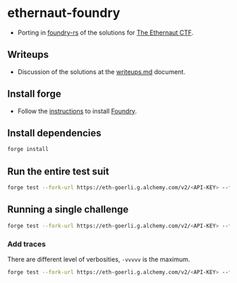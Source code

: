 # ethernaut-foundry

* Porting in [foundry-rs](https://github.com/foundry-rs/foundry) of the solutions for [The Ethernaut CTF](https://github.com/OpenZeppelin/ethernaut).

## Writeups

* Discussion of the solutions at the [writeups.md](writeups.md) document.

## Install forge

* Follow the [instructions](https://book.getfoundry.sh/getting-started/installation.html) to install [Foundry](https://github.com/foundry-rs/foundry).

## Install dependencies

```bash
forge install
```

## Run the entire test suit

```bash
forge test --fork-url https://eth-goerli.g.alchemy.com/v2/<API-KEY> --fork-block-number 9500000
```

## Running a single challenge

```bash
forge test --fork-url https://eth-goerli.g.alchemy.com/v2/<API-KEY> --fork-block-number 9500000 --match-contract Hello
```

### Add traces

There are different level of verbosities, `-vvvvv` is the maximum.

```bash
forge test --fork-url https://eth-goerli.g.alchemy.com/v2/<API-KEY> --fork-block-number 9500000 --match-contract Hello -vvvvv
```

